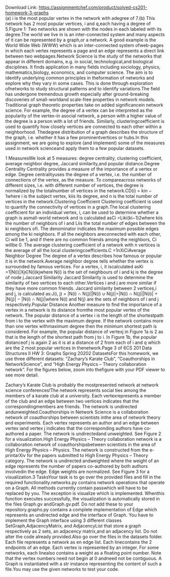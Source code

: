 Download Link: https://assignmentchef.com/product/solved-cs201-homework-3-graphs
<br>
(a) i is the most popular vertex in the network with adegree of 7.(b) This network has 2 most popular vertices, i and q,each having a degree of 5.Figure 1: Two networks are shown with the nodes in each labeled with its degree.The world we live in is an inter-connected system and many aspects of it can be represented by a graph,or a network. A good example is the World Wide Web (WWW) which is an inter-connected system ofweb-pages in which each vertex represents a page and an edge represents a direct link between two webpages.Network Science is the study of the networks that appear in different domains, e.g. in social, technological,and biological disciplines. It finds application in many fields including sociology, physics, mathematics,biology, economics, and computer science. The aim is to identify underlying common principles in theformation of networks and explore why they vary in some cases. This is done through exploration ofnetworks to study structural patterns and to identify variations.The field has undergone tremendous growth especially after ground-breaking discoveries of small-worldand scale-free properties in network models. Traditional graph theoretic properties take on added significancein network science. For example, the degree of a vertex can be interpreted as the popularity of the vertex–in asocial network, a person with a higher value of the degree is a person with a lot of friends. Similarly, clusteringcoefficient is used to quantify how closely vertices are connected to each other within a neighborhood. Thedegree distribution of a graph describes the structure of the graph, i.e. whether it has a few prominentvertices or hubs.In this assignment, we are going to explore (and implement) some of the measures used in network scienceand apply them to a few popular datasets.

1 MeasuresWe look at 5 measures: degree centrality, clustering coefficient, average neighbor degree, Jaccard similarity,and popular distance.Degree Centrality Centrality provides a measure of the importance of a vertex or edge. Degree centralityuses the degree of a vertex, i.e. the number of connections of the vertex, as the measure. To compareacross networks of different sizes, i.e. with different number of vertices, the degree is normalized by the totalnumber of vertices in the network.CD(i) = kin − 1where i is the subject vertex, kiis its degree, and n is the total number of vertices in the network.Clustering Coefficient Clustering coefficient is used to quantify the connectivity of vertices in a graph.The local clustering coefficient for an individual vertex, i, can be used to determine whether a graph is asmall-world network and is calculated asCi =Liki(ki−1)2where kiis the number of neighbors of i and Liis the total number of edges between the ki neighbors ofi. The denominator indicates the maximum possible edges among the ki neighbors. If all the neighbors areconnected with each other, Ci will be 1, and if there are no common friends among the neighbors, Ci willbe 0. The average clustering coefficient of a network with n vertices is the average of all the local clusteringcoefficients.C =1nXiCiAverage Neighbor Degree The degree of a vertex describes how famous or popular it is in the network.Average neighbor degree tells whether the vertex is surrounded by famous vertices. For a vertex, i, it iscalculated asKi =1|N(i)|Xj∈N(i)kjwhere N(i) is the set of neighbours of i and kj is the degree of node j.Jaccard Similarity Jaccard Similarity is used to determine the similarity of two vertices to each other.Vertices i and j are more similar if they have more common friends. Jaccard similarity between 2 vertices,i and j, is calculated as:J(i, j) = |N(i) ∩ N(j)||N(i) ∪ N(j)|=|N(i) ∩ N(j)||N(i)| + |N(j)| − |N(i) ∩ N(j)|where N(i) and N(j) are the sets of neighbors of i and j respectively.Popular Distance Another measure to find the importance of a vertex in a network is its distance fromthe most popular vertex of the network. The popular distance of a vertex i is the length of the shortestpath from i to the vertex with the maximum degree. If the network contains more than one vertex withmaximum degree then the minimum shortest path is considered. For example, the popular distance of vertexj in Figure 1a is 2 as that is the length of the shortest path from j to i. In Figure 1b, the popular distanceof j is again 2 as it is at a distance of 2 from each of i and q which are the 2 most popular vertices in thenetwork.Page 3 of 6CS 201 Data Structures II HW 3: Graphs Spring 20202 DatasetsFor this homework, we use three different datasets: “Zachary’s Karate Club”, “Coauthorships in NetworkScience”, and “High Energy Physics – Theory collaboration network”. For the figures below, zoom into thefigure with your PDF viewer to see more detail.

Zachary’s Karate Club is probably the mostpresented network at network science conferences!The network represents social ties among the members of a karate club at a university. Each vertexrepresents a member of the club and an edge between two vertices indicates that the correspondingmembers are friends. The network is undirected andunweighted.Coauthorships in Network Science is a collaboration network of coauthorships between scientists inthe area of network theory and experiments. Each vertex represents an author and an edge between vertex iand vertex j indicates that the corresponding authors have co-authored a paper. The network is undirectedand unweighted. See Figure 2 for a visualization.High Energy Physics – Theory collaboration network is a collaboration network of coauthorshipsbetween scientists in the area of High Energy Physics – Physics. The network is constructed from the e-printarXiv for the papers submitted to High Energy Physics – Theory category. The network is undirected andweighted where the weight of an edge represents the number of papers co-authored by both authors involvedin the edge. Edge weights are normalized. See Figure 3 for a visualization.3 TasksYour task is to go over the provided files and fill in the required functionality.networks.py contains network operations that operate on a Graph. All methods currently contain passwhich will have to be replaced by you. The exception is visualize which is implemented. Whenthis function executes successfully, the visualization is automatically stored in the files Graph.gv andGraph.gv.pdf. Do not add these to your repository.graphs.py contains a complete implementation of Edge which represents an undirected edge and the interface of Graph. You have to implement the Graph interface using 3 different classes SetGraph,AdjacencyMatrix, and AdjacencyList that store a graph respectively as 2 sets, an adjacency matrix,and an adjacency list. Do not alter the code already provided.Also go over the files in the datasets folder. Each file represents a network as en edge list. Each linecontains the 2 endpoints of an edge. Each vertex is represented by an integer. For some networks, each linealso contains a weight as a floating point number. Note that the vertex numbers need not begin at 0 andneed not be contiguous. A Graph is instantiated with a str instance representing the content of such a file.You may use the given networks to test your code.